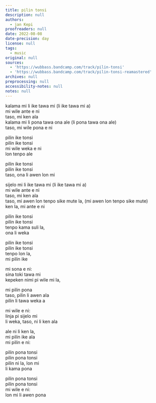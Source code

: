 ```yaml
---
title: pilin tonsi
description: null
authors:
  - jan Kepi
proofreaders: null
date: 2022-08-08
date-precision: day
license: null
tags:
  - music
original: null
sources:
  - 'https://wubbass.bandcamp.com/track/pilin-tonsi'
  - 'https://wubbass.bandcamp.com/track/pilin-tonsi-reamastered'
archives: null
preprocessing: null
accessibility-notes: null
notes: null
---
```


kalama mi li ike tawa mi (li ike tawa mi a)  
mi wile ante e ni  
taso, mi ken ala  
kalama mi li pona tawa ona ale (li pona tawa ona ale)  
taso, mi wile pona e ni

pilin ike tonsi  
pilin ike tonsi  
mi wile weka e ni  
lon tenpo ale

pilin ike tonsi  
pilin ike tonsi  
taso, ona li awen lon mi

sijelo mi li ike tawa mi (li ike tawa mi a)  
mi wile ante e ni  
taso, mi ken ala  
taso, mi awen lon tenpo sike mute la, (mi awen lon tenpo sike mute)  
ken la, mi ante e ni

pilin ike tonsi  
pilin ike tonsi  
tenpo kama suli la,  
ona li weka

pilin ike tonsi  
pilin ike tonsi  
tenpo lon la,  
mi pilin ike

mi sona e ni:  
sina toki tawa mi  
kepeken nimi pi wile mi la,

mi pilin pona  
taso, pilin li awen ala  
pilin li tawa weka a

mi wile e ni:  
linja pi sijelo mi  
li weka, taso, ni li ken ala

ale ni li ken la,  
mi pilin ike ala  
mi pilin e ni:

pilin pona tonsi  
pilin pona tonsi  
pilin ni la, lon mi  
li kama pona

pilin pona tonsi  
pilin pona tonsi  
mi wile e ni:  
lon mi li awen pona
